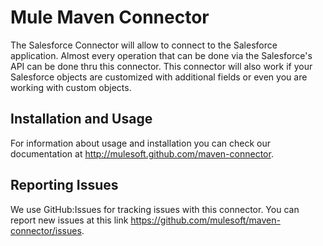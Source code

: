 Mule Maven Connector
=========================

The Salesforce Connector will allow to connect to the Salesforce application. Almost every operation that can be done via the Salesforce's API can be done thru this connector. This connector will also work if your Salesforce objects are customized with additional fields or even you are working with custom objects.

Installation and Usage
----------------------

For information about usage and installation you can check our documentation at http://mulesoft.github.com/maven-connector.

Reporting Issues
----------------

We use GitHub:Issues for tracking issues with this connector. You can report new issues at this link https://github.com/mulesoft/maven-connector/issues.